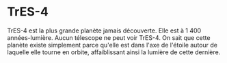 # TrES-4

TrES-4 est la plus grande planète jamais découverte. Elle est à 1 400
années-lumière. Aucun télescope ne peut voir TrES-4. On sait que cette planète
existe simplement parce qu'elle est dans l'axe de l'étoile autour de laquelle
elle tourne en orbite, affaiblissant ainsi la lumière de cette dernière.

